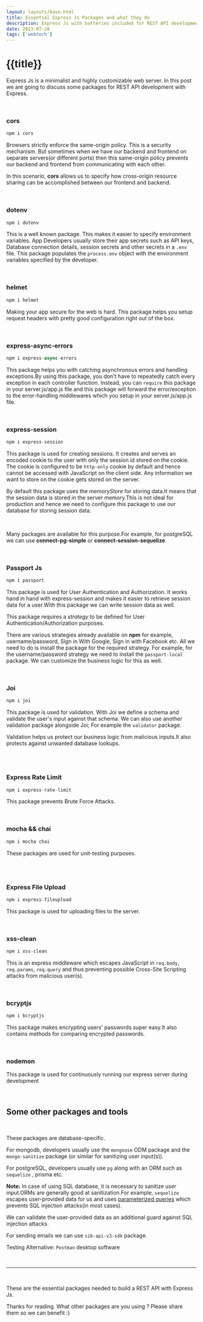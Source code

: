 ```yaml
---
layout: layouts/base.html
title: Essential Express Js Packages and what they do
description: Express Js with batteries included for REST API development.
date: 2023-07-28
tags: ['webtech']
---
```


<h1 style="font-family:Verdana,sans-serif">{{title}}</h1>

Express Js is a minimalist and highly customizable web server. In this post we are going to discuss some packages for REST API development with Express.

<br>

### cors

```js
npm i cors
```

Browsers strictly enforce the same-origin policy. This is a security mechanism. But sometimes when we have our backend and frontend on separate servers(or different ports) then this same-origin policy prevents our backend and frontend from communicating with each other.

In this scenario, **cors** allows us to specify how cross-origin resource sharing can be accomplished between our frontend and backend.

<br>

### dotenv

```js
npm i dotenv
```

This is a well known package. This makes it easier to specify environment variables. App Developers usually store their app secrets such as API keys, Database connection details, session secrets and other secrets in a `.env` file. This package populates the `process.env` object with the environment variables specified by the developer.

<br>

### helmet

```js
npm i helmet
```

Making your app secure for the web is hard. This package helps you setup request headers with pretty good configuration right out of the box.

<br>

### express-async-errors

```js
npm i express-async-errors
```

This package helps you with catching asynchronous errors and handling exceptions.By using this package, you don't have to repeatedly catch every exception in each controller function. Instead, you can `require` this package in your server.js/app.js file and this package will forward the error/exception to the error-handling middlewares which you setup in your server.js/app.js file.

<br>

### express-session

```js
npm i express-session
```

This package is used for creating sessions. It creates and serves an encoded cookie to the user with only the session id stored on the cookie. The cookie is configured to be `http-only` cookie by default and hence cannot be accessed with JavaScript on the client side. Any information we want to store on the cookie gets stored on the server.

By default this package uses the _memoryStore_ for storing data.It means that the session data is stored in the server memory.This is not ideal for production and hence we need to configure this package to use our database for storing session data.

<br>

Many packages are available for this purpose.For example, for postgreSQL we can use **connect-pg-simple** or **connect-session-sequelize**.

<br>

### Passport Js

```js
npm i passport
```

This package is used for User Authentication and Authorization. It works hand in hand with express-session and makes it easier to retrieve session data for a user.With this package we can write session data as well.

This package requires a _strategy_ to be defined for User Authentication/Authorization purposes.

There are various strategies already available on **npm** for example, username/password, Sign in With Google, Sign in with Facebook etc. All we need to do is install the package for the required strategy. For example, for the username/password strategy we need to install the `passport-local` package. We can customize the business logic for this as well.

<br>

### Joi

```js
npm i joi
```

This package is used for validation. With Joi we define a schema and validate the user's input against that schema. We can also use another validation package alongside Joi; For example the `validator` package.

Validation helps us protect our business logic from malicious inputs.It also protects against unwanted database lookups.

<br>

<br>

### Express Rate Limit

```js
npm i express-rate-limit
```

This package prevents Brute Force Attacks.

<br>

### mocha && chai

```js
npm i mocha chai
```

These packages are used for unit-testing purposes.

<br>

<br>

### Express File Upload

```js
npm i express-fileupload
```

This package is used for uploading files to the server.

<br>

### xss-clean

```js
npm i xss-clean
```

This is an express middleware which escapes JavaScript in `req.body`, `req.params`, `req.query` and thus preventing possible Cross-Site Scripting attacks from malicious user(s).

<br>

### bcryptjs

```js
npm i bcryptjs
```

This package makes encrypting users' passwords super easy.It also contains methods for comparing encrypted passwords.

<br>

### nodemon

This package is used for continuously running our express server during development

<br>

## Some other packages and tools

<br>

These packages are database-specific.

For mongodb, developers usually use the `mongoose` ODM package and the `mongo-sanitize` package (or similar for sanitizing user input(s)).

For postgreSQL, developers usually use `pg` along with an ORM such as `sequelize` , prisma etc.

**Note:** In case of using SQL database, it is necessary to sanitize user input.ORMs are generally good at sanitization.For example, `sequelize` escapes user-provided data for us and uses [parameterized queries](`https://node-postgres.com/features/queries#Parameterized%20query) which prevents SQL injection attacks(in most cases).

We can validate the user-provided data as an additional guard against SQL injection attacks.

For sending emails we can use `sib-api-v3-sdk` package.

Testing Alternative: `Postman` desktop software

<br>

<hr>

<br>

These are the essential packages needed to build a REST API with Express Js.

Thanks for reading. What other packages are you using ? Please share them so we can benefit :)
